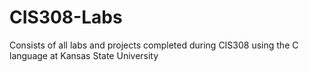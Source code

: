 # CIS308-Labs
Consists of all labs and projects completed during CIS308 using the C language at Kansas State University
